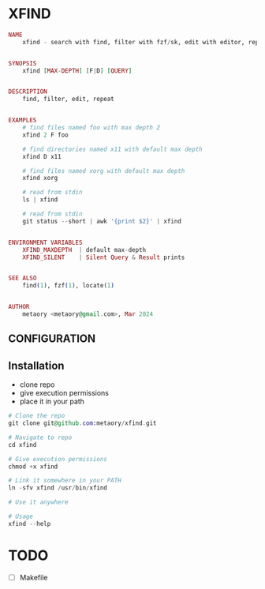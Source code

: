 XFIND
=====

```ex
NAME
	xfind - search with find, filter with fzf/sk, edit with editor, repeat


SYNOPSIS
	xfind [MAX-DEPTH] [F|D] [QUERY]


DESCRIPTION
	find, filter, edit, repeat


EXAMPLES
    # find files named foo with max depth 2
	xfind 2 F foo

    # find directories named x11 with default max depth
	xfind D x11

    # find files named xorg with default max depth
	xfind xorg

	# read from stdin
	ls | xfind

	# read from stdin
	git status --short | awk '{print $2}' | xfind


ENVIRONMENT VARIABLES
	XFIND_MAXDEPTH  | default max-depth
	XFIND_SILENT    | Silent Query & Result prints


SEE ALSO
	find(1), fzf(1), locate(1)


AUTHOR
	metaory <metaory@gmail.com>, Mar 2024
```

CONFIGURATION
-------------


Installation
------------

- clone repo
- give execution permissions
- place it in your path

```ex
# Clone the repo
git clone git@github.com:metaory/xfind.git

# Navigate to repo
cd xfind

# Give execution permissions
chmod +x xfind

# Link it somewhere in your PATH
ln -sfv xfind /usr/bin/xfind

# Use it anywhere

# Usage
xfind --help
```

TODO
====
- [ ] Makefile

